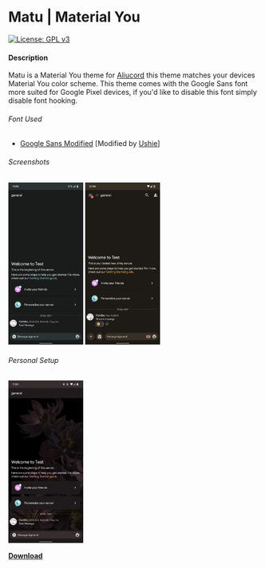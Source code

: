 # Matu | Material You
 [![License: GPL v3](https://img.shields.io/badge/License-GPLv3-blue.svg?style=flat-square)](https://www.gnu.org/licenses/gpl-3.0)

#### Description
Matu is a Material You theme for [Aliucord](https://github.com/Aliucord/Aliucord) this theme matches your devices Material You color scheme. 
This theme comes with the Google Sans font more suited for Google Pixel devices, if you'd like to disable this font simply disable font hooking.

###### Font Used
- [Google Sans Modified](https://raw.githubusercontent.com/Ushie/main/main/Productsansbutbetter.ttf) [Modified by [Ushie](https://github.com/Ushie)]

###### Screenshots
<img src="Img1.png" width="150"/> <img src="Img2.png" width="150"/>
###### Personal Setup
<img src="Img3.png" width="150"/>

[**Download**](https://github.com/MrSpidercat/Matu/releases/download/Release/matu-dark.json)
